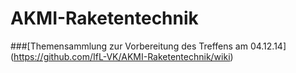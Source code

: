 AKMI-Raketentechnik
===================


###[Themensammlung zur Vorbereitung des Treffens am 04.12.14] (https://github.com/IfL-VK/AKMI-Raketentechnik/wiki)

